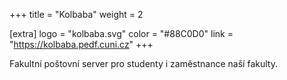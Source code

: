 +++
title = "Kolbaba"
weight = 2

[extra]
logo = "kolbaba.svg"
color = "#88C0D0"
link = "https://kolbaba.pedf.cuni.cz"
+++

Fakultní poštovní server pro studenty i zaměstnance naší fakulty.

